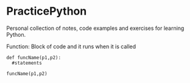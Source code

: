 # PracticePython
Personal collection of notes, code examples and exercises for learning Python.

Function: Block of code and it runs when it is called

    def funcName(p1,p2):
      #statements
  
    funcName(p1,p2)
